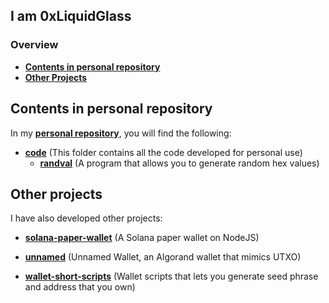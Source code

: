 ## I am 0xLiquidGlass

### Overview
- [__Contents in personal repository__](#contents-in-personal-repository)
- [__Other Projects__](#other-projects)

## Contents in personal repository
In my [__personal repository__](https://github.com/0xLiquidGlass/0xLiquidGlass), you will find the following:

- [__code__](code) (This folder contains all the code developed for personal use)
    - [__randval__](code/randval) (A program that allows you to generate random hex values)
    
## Other projects
I have also developed other projects:

- [__solana-paper-wallet__](https://github.com/0xLiquidGlass/solana-paper-wallet) (A Solana paper wallet on NodeJS)

- [__unnamed__](https://github.com/0xLiquidGlass/unnamed) (Unnamed Wallet, an Algorand wallet that mimics UTXO)

- [__wallet-short-scripts__](https://github.com/0xLiquidGlass/wallet-short-scripts) (Wallet scripts that lets you generate seed phrase and address that you own)
